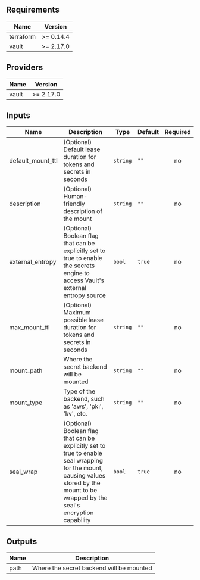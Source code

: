 ## Requirements

| Name | Version |
|------|---------|
| terraform | >= 0.14.4 |
| vault | >= 2.17.0 |

## Providers

| Name | Version |
|------|---------|
| vault | >= 2.17.0 |

## Inputs

| Name | Description | Type | Default | Required |
|------|-------------|------|---------|:--------:|
| default\_mount\_ttl | (Optional) Default lease duration for tokens and secrets in seconds | `string` | `""` | no |
| description | (Optional) Human-friendly description of the mount | `string` | `""` | no |
| external\_entropy | (Optional) Boolean flag that can be explicitly set to true to enable the secrets engine to access Vault's external entropy source | `bool` | `true` | no |
| max\_mount\_ttl | (Optional) Maximum possible lease duration for tokens and secrets in seconds | `string` | `""` | no |
| mount\_path | Where the secret backend will be mounted | `string` | `""` | no |
| mount\_type | Type of the backend, such as 'aws', 'pki', 'kv', etc. | `string` | `""` | no |
| seal\_wrap | (Optional) Boolean flag that can be explicitly set to true to enable seal wrapping for the mount, causing values stored by the mount to be wrapped by the seal's encryption capability | `bool` | `true` | no |

## Outputs

| Name | Description |
|------|-------------|
| path | Where the secret backend will be mounted |

